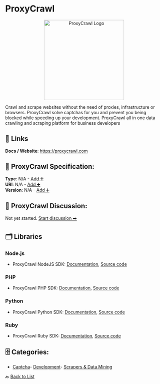 # ProxyCrawl
<p align="center">
    <img width="256" src="https://raw.githubusercontent.com/apis-list/apis-list/main/apis/proxycrawl/logo_256x256.png" alt="ProxyCrawl Logo"/>
</p>
Crawl and scrape websites without the need of proxies, infrastructure or browsers. ProxyCrawl solve captchas for you and prevent you being blocked while speeding up your development. ProxyCrawl all in one data crawling and scraping platform for business developers

##  🔗 Links
**Docs / Website**: https://proxycrawl.com

## 🧬 ProxyCrawl Specification:
**Type**: N/A - [Add ➕](https://github.com/apis-list/apis-list/edit/main/apis.yaml#L15711)  
**URI**: N/A - [Add ➕](https://github.com/apis-list/apis-list/edit/main/apis.yaml#L15711)  
**Version**: N/A - [Add ➕](https://github.com/apis-list/apis-list/edit/main/apis.yaml#L15711)

## 💬 ProxyCrawl Discussion:
Not yet started. [Start discussion ➡️](https://github.com/apis-list/apis-list/discussions/new)

## 🗂️ Libraries
### Node.js
- ProxyCrawl NodeJS SDK: [Documentation](https://www.npmjs.com/package/proxycrawl), [Source code](https://github.com/proxycrawl/proxycrawl-node)
### PHP
- ProxyCrawl PHP SDK: [Documentation](https://github.com/proxycrawl/proxycrawl-php), [Source code](https://packagist.org/packages/proxycrawl/proxycrawl)
### Python
- ProxyCrawl Python SDK: [Documentation](https://github.com/proxycrawl/proxycrawl-python), [Source code](https://pypi.org/project/proxycrawl/)
### Ruby
- ProxyCrawl Ruby SDK: [Documentation](https://rubygems.org/gems/proxycrawl), [Source code](https://github.com/proxycrawl/proxycrawl-ruby/)


## 🗄️ Categories:
- [Captcha](https://github.com/apis-list/apis-list#captcha-)- [Development](https://github.com/apis-list/apis-list#development-)- [Scrapers & Data Mining](https://github.com/apis-list/apis-list#scrapers--data-mining-)

🔙  [Back to List](https://github.com/apis-list/apis-list)
